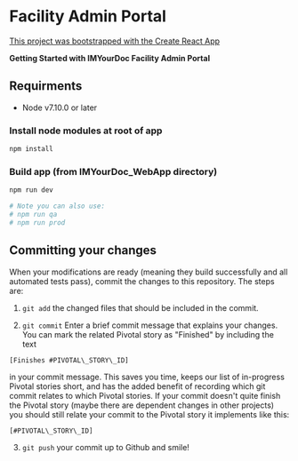 # Facility Admin Portal

[This project was bootstrapped with the Create React App](docs/create_react_app.md)

<b>Getting Started with IMYourDoc Facility Admin Portal</b>

<h2>Requirments </h2>
<ul>
	<li>Node v7.10.0 or later</li>
	<!--<li>SSL certs (self signed-OK for development, see https://nodejs.org/api/tls.htmlhttps://nodejs.org/api/tls.html)</li>
	<li>For cookies to work, either deploy on an imyourdoc.com server or create a `me.imyourdoc.com 127.0.0.1` host file entry for your local machine so that you can access your local machine at that imyourdoc.com URL</li>-->
</ul>

### Install node modules at root of app
```bash
npm install
```
### Build app (from IMYourDoc_WebApp directory)
```bash
npm run dev

# Note you can also use:
# npm run qa
# npm run prod
```

Committing your changes
-----------------------

When your modifications are ready (meaning they build successfully and all automated tests pass), commit the changes to this repository.
The steps are:

1. `git add` the changed files that should be included in the commit.

2. `git commit` Enter a brief commit message that explains your changes. You can mark the related Pivotal story as "Finished" by including the text
```
[Finishes #PIVOTAL\_STORY\_ID]
```
in your commit message.
This saves you time, keeps our list of in-progress Pivotal stories short, and has the added benefit of recording which git commit relates to which Pivotal stories.  If your commit doesn't quite finish the Pivotal story (maybe there are dependent changes in other projects) you should still relate your commit to the Pivotal story it implements like this:
```
[#PIVOTAL\_STORY\_ID]
```

3. `git push` your commit up to Github and smile!
